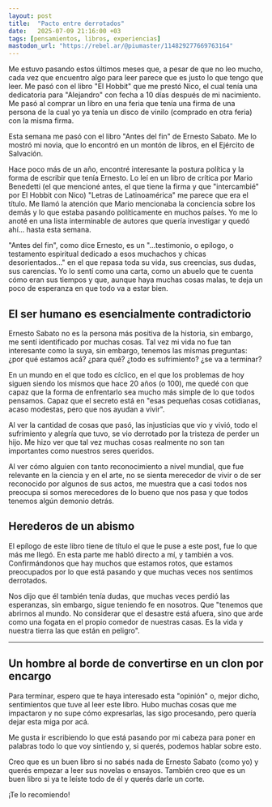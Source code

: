 ```yaml
---
layout: post
title:  "Pacto entre derrotados"
date:   2025-07-09 21:16:00 +03
tags: [pensamientos, libros, experiencias]
mastodon_url: "https://rebel.ar/@piumaster/114829277669763164"
---
```


Me estuvo pasando estos últimos meses que, a pesar de que no leo mucho, cada vez que encuentro algo para leer parece que es justo lo que tengo que leer. Me pasó con el libro "El Hobbit" que me prestó Nico, el cual tenía una dedicatoria para "Alejandro" con fecha a 10 días después de mi nacimiento. Me pasó al comprar un libro en una feria que tenía una firma de una persona de la cual yo ya tenía un disco de vinilo (comprado en otra feria) con la misma firma.

Esta semana me pasó con el libro "Antes del fin" de Ernesto Sabato. Me lo mostró mi novia, que lo encontró en un montón de libros, en el Ejército de Salvación.

Hace poco más de un año, encontré interesante la postura política y la forma de escribir que tenía Ernesto. Lo leí en un libro de crítica por Mario Benedetti (el que mencioné antes, el que tiene la firma y que "intercambié" por El Hobbit con Nico) "Letras de Latinoamérica" me parece que era el título. Me llamó la atención que Mario mencionaba la conciencia sobre los demás y lo que estaba pasando políticamente en muchos países. Yo me lo anoté en una lista interminable de autores que quería investigar y quedó ahí... hasta esta semana.

"Antes del fin", como dice Ernesto, es un "...testimonio, o epílogo, o testamento espiritual dedicado a esos muchachos y chicas desorientados..." en el que repasa toda su vida, sus creencias, sus dudas, sus carencias. Yo lo sentí como una carta, como un abuelo que te cuenta cómo eran sus tiempos y que, aunque haya muchas cosas malas, te deja un poco de esperanza en que todo va a estar bien.

## El ser humano es esencialmente contradictorio

Ernesto Sabato no es la persona más positiva de la historia, sin embargo, me sentí identificado por muchas cosas. Tal vez mi vida no fue tan interesante como la suya, sin embargo, tenemos las mismas preguntas: ¿por qué estamos acá? ¿para qué? ¿todo es sufrimiento? ¿se va a terminar?

En un mundo en el que todo es cíclico, en el que los problemas de hoy siguen siendo los mismos que hace 20 años (o 100), me quedé con que capaz que la forma de enfrentarlo sea mucho más simple de lo que todos pensamos. Capaz que el secreto está en "esas pequeñas cosas cotidianas, acaso modestas, pero que nos ayudan a vivir".

Al ver la cantidad de cosas que pasó, las injusticias que vio y vivió, todo el sufrimiento y alegría que tuvo, se vio derrotado por la tristeza de perder un hijo. Me hizo ver que tal vez muchas cosas realmente no son tan importantes como nuestros seres queridos.

Al ver cómo alguien con tanto reconocimiento a nivel mundial, que fue relevante en la ciencia y en el arte, no se sienta merecedor de vivir o de ser reconocido por algunos de sus actos, me muestra que a casi todos nos preocupa si somos merecedores de lo bueno que nos pasa y que todos tenemos algún demonio detrás.

## Herederos de un abismo

El epílogo de este libro tiene de título el que le puse a este post, fue lo que más me llegó. En esta parte me habló directo a mí, y también a vos. Confirmándonos que hay muchos que estamos rotos, que estamos preocupados por lo que está pasando y que muchas veces nos sentimos derrotados.

Nos dijo que él también tenía dudas, que muchas veces perdió las esperanzas, sin embargo, sigue teniendo fe en nosotros. Que "tenemos que abrirnos al mundo. No considerar que el desastre está afuera, sino que arde como una fogata en el propio comedor de nuestras casas. Es la vida y nuestra tierra las que están en peligro".

___

## Un hombre al borde de convertirse en un clon por encargo

Para terminar, espero que te haya interesado esta "opinión" o, mejor dicho, sentimientos que tuve al leer este libro. Hubo muchas cosas que me impactaron y no supe cómo expresarlas, las sigo procesando, pero quería dejar esta miga por acá.

Me gusta ir escribiendo lo que está pasando por mi cabeza para poner en palabras todo lo que voy sintiendo y, si querés, podemos hablar sobre esto.

Creo que es un buen libro si no sabés nada de Ernesto Sabato (como yo) y querés empezar a leer sus novelas o ensayos. También creo que es un buen libro si ya te leíste todo de él y querés darle un corte.

¡Te lo recomiendo!
